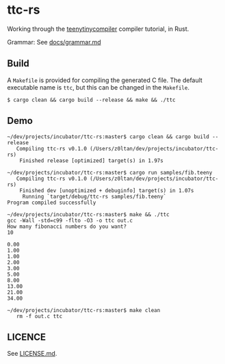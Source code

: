 # ttc-rs

Working through the [teenytinycompiler](http://web.eecs.utk.edu/~azh/blog/teenytinycompiler1.html) compiler tutorial, in Rust.

Grammar: See [docs/grammar.md](docs/grammar.md)

## Build

A `Makefile` is provided for compiling the generated C file. The default executable name is `ttc`, but this can be changed in the `Makefile`.

```
$ cargo clean && cargo build --release && make && ./ttc
```

## Demo

```
~/dev/projects/incubator/ttc-rs:master$ cargo clean && cargo build --release
   Compiling ttc-rs v0.1.0 (/Users/z0ltan/dev/projects/incubator/ttc-rs)
    Finished release [optimized] target(s) in 1.97s

~/dev/projects/incubator/ttc-rs:master$ cargo run samples/fib.teeny
   Compiling ttc-rs v0.1.0 (/Users/z0ltan/dev/projects/incubator/ttc-rs)
    Finished dev [unoptimized + debuginfo] target(s) in 1.07s
     Running `target/debug/ttc-rs samples/fib.teeny`
Program compiled successfully

~/dev/projects/incubator/ttc-rs:master$ make && ./ttc
gcc -Wall -std=c99 -flto -O3 -o ttc out.c
How many fibonacci numbers do you want?
10

0.00
1.00
1.00
2.00
3.00
5.00
8.00
13.00
21.00
34.00

~/dev/projects/incubator/ttc-rs:master$ make clean
   rm -f out.c ttc
```

## LICENCE

See [LICENSE.md](LICENSE.md).
